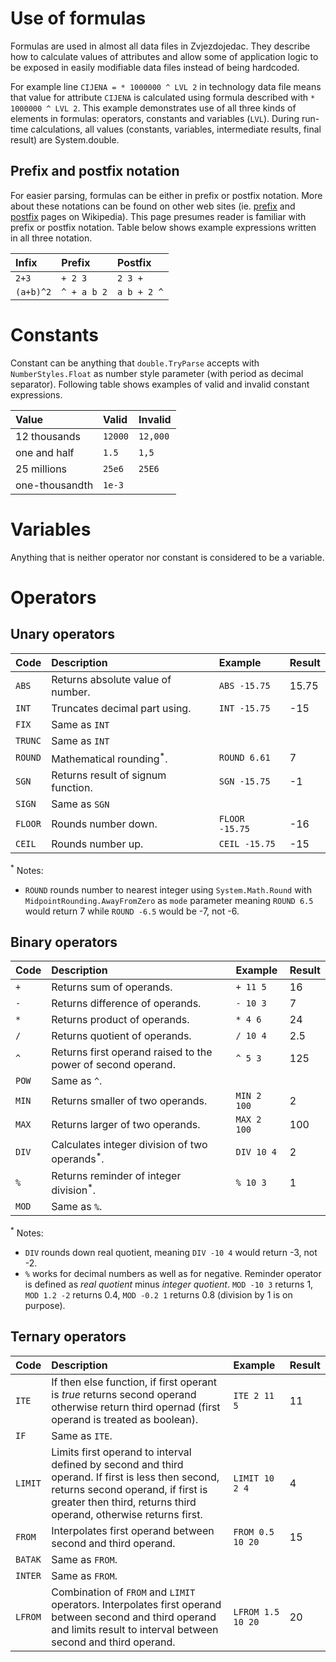 # Use of formulas #

Formulas are used in almost all data files in Zvjezdojedac. They describe how to calculate values of attributes and allow some of application logic to be exposed in easily modifiable data files instead of being hardcoded.

For example line `CIJENA = * 1000000 ^ LVL 2` in technology data file means that value for attribute `CIJENA`  is calculated using formula described with `* 1000000 ^ LVL 2`. This example demonstrates use of all three kinds of elements in formulas: operators, constants and variables (`LVL`). During run-time calculations, all values (constants, variables, intermediate results, final result) are System.double.

## Prefix and postfix notation ##

For easier parsing, formulas can be either in prefix or postfix notation. More about these notations can be found on other web sites (ie. [prefix](http://en.wikipedia.org/wiki/Polish_notation) and [postfix](http://en.wikipedia.org/wiki/Reverse_Polish_notation) pages on Wikipedia). This page presumes reader is familiar with prefix or postfix notation. Table below shows example expressions written in all three notation.

| Infix | Prefix | Postfix |
|:------|:-------|:--------|
| `2+3` | `+ 2 3` | `2 3 +` |
| `(a+b)^2` | `^ + a b 2` | `a b + 2 ^` |

# Constants #

Constant can be anything that `double.TryParse` accepts with `NumberStyles.Float` as number style parameter (with period as decimal separator). Following table shows examples of valid and invalid constant expressions.

| Value | Valid | Invalid |
|:------|:------|:--------|
| 12 thousands | `12000` | `12,000` |
| one and half | `1.5` | `1,5` |
| 25 millions | `25e6` | `25E6` |
| one-thousandth | `1e-3` |  |

# Variables #

Anything that is neither operator nor constant is considered to be a variable.

# Operators #

## Unary operators ##

| Code | Description | Example | Result |
|:-----|:------------|:--------|:-------|
| `ABS` | Returns absolute value of number. | `ABS -15.75` | 15.75 |
| `INT` | Truncates decimal part using. | `INT -15.75` | -15 |
| `FIX` | Same as `INT` |  |  |
| `TRUNC` | Same as `INT` |  |  |
| `ROUND` | Mathematical rounding<sup>*</sup>. | `ROUND 6.61` | 7 |
| `SGN` | Returns result of signum function. | `SGN -15.75` | -1 |
| `SIGN` | Same as `SGN` |  |  |
| `FLOOR` | Rounds number down. | `FLOOR -15.75` | -16 |
| `CEIL` | Rounds number up. | `CEIL -15.75` | -15 |

<sup>*</sup> Notes:
  * `ROUND` rounds number to nearest integer using `System.Math.Round` with `MidpointRounding.AwayFromZero` as `mode` parameter meaning `ROUND 6.5` would return 7 while `ROUND -6.5` would be -7, not -6.

## Binary operators ##

| Code | Description | Example | Result |
|:-----|:------------|:--------|:-------|
| `+` | Returns sum of operands. | `+ 11 5` | 16 |
| `-` | Returns difference of operands. | `- 10 3` | 7 |
| `*` | Returns product of operands. | `* 4 6` | 24 |
| `/` | Returns quotient of operands. | `/ 10 4` | 2.5 |
| `^` | Returns first operand raised to the power of second operand. | `^ 5 3` | 125 |
| `POW` | Same as `^`. |  |  |
| `MIN` | Returns smaller of two operands. | `MIN 2 100` | 2 |
| `MAX` | Returns larger of two operands. | `MAX 2 100` | 100 |
| `DIV` | Calculates integer division of two operands<sup>*</sup>. | `DIV 10 4` | 2 |
| `%` | Returns reminder of integer division<sup>*</sup>. | `% 10 3` | 1 |
| `MOD` | Same as `%`. |  |  |

<sup>*</sup> Notes:
  * `DIV` rounds down real quotient, meaning `DIV -10 4` would return -3, not -2.
  * `%` works for decimal numbers as well as for negative. Reminder operator is defined as _real quotient_ minus _integer quotient_. `MOD -10 3` returns 1, `MOD 1.2 -2` returns 0.4, `MOD -0.2 1` returns 0.8 (division by 1 is on purpose).

## Ternary operators ##

| Code | Description | Example | Result |
|:-----|:------------|:--------|:-------|
| `ITE` | If then else function, if first operant is _true_ returns second operand otherwise return third opernad (first operand is treated as boolean). | `ITE 2 11 5` | 11 |
| `IF` | Same as `ITE`. |  |  |
| `LIMIT` | Limits first operand to interval defined by second and third operand. If first is less then second, returns second operand, if first is greater then third, returns third operand, otherwise returns first.| `LIMIT 10 2 4` | 4 |
| `FROM` | Interpolates first operand between second and third operand. | `FROM 0.5 10 20` | 15 |
| `BATAK` | Same as `FROM`. |  |  |
| `INTER` | Same as `FROM`. |  |  |
| `LFROM` | Combination of `FROM` and `LIMIT` operators. Interpolates first operand between second and third operand and limits result to interval between second and third operand. | `LFROM 1.5 10 20` | 20 |